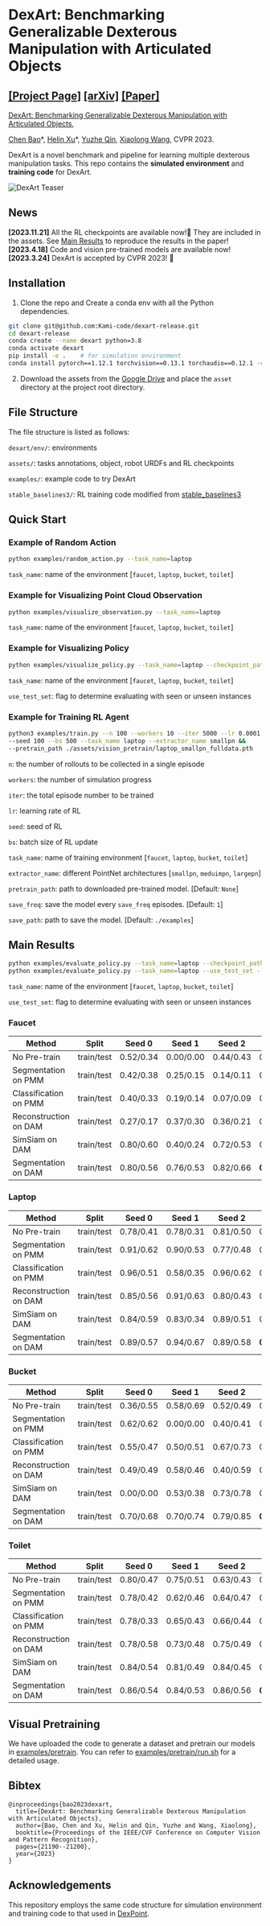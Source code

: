 # DexArt: Benchmarking Generalizable Dexterous Manipulation with Articulated Objects

[[Project Page]](https://www.chenbao.tech/dexart/) [[arXiv]](https://arxiv.org/abs/2305.05706) [[Paper]](https://www.chenbao.tech/dexart/static/paper/dexart.pdf)
-----

[DexArt: Benchmarking Generalizable Dexterous Manipulation with Articulated Objects](https://www.chenbao.tech/dexart/), 


[Chen Bao](https://chenbao.tech)\*, [Helin Xu](https://helinxu.github.io/)\*, [Yuzhe Qin](https://yzqin.github.io/), [Xiaolong Wang](https://xiaolonw.github.io/), CVPR 2023.


DexArt is a novel benchmark and pipeline for learning multiple dexterous manipulation tasks.
This repo contains the **simulated environment** and **training code** for DexArt.

![DexArt Teaser](docs/teaser.png)

## News
**[2023.11.21]** All the RL checkpoints are available now!🎈 They are included in the assets. See [Main Results](https://github.com/Kami-code/dexart-release#main-results) to reproduce the results in the paper! <br>
**[2023.4.18]**  Code and vision pre-trained models are available now! <br>
**[2023.3.24]**  DexArt is accepted by CVPR 2023! 🎉 <br>

## Installation

1. Clone the repo and Create a conda env with all the Python dependencies.

```bash
git clone git@github.com:Kami-code/dexart-release.git
cd dexart-release
conda create --name dexart python=3.8
conda activate dexart
pip install -e .    # for simulation environment
conda install pytorch==1.12.1 torchvision==0.13.1 torchaudio==0.12.1 -c pytorch    # for visualizing trained policy and training 
```

2. Download the assets from
the [Google Drive](https://drive.google.com/file/d/1JdReXZjMaqMO0HkZQ4YMiU2wTdGCgum1/view?usp=sharing) and place 
the `asset` directory at the project root directory.

## File Structure
The file structure is listed as follows:

`dexart/env/`: environments

`assets/`: tasks annotations, object, robot URDFs and RL checkpoints

`examples/`: example code to try DexArt

`stable_baselines3/`: RL training code modified from [stable_baselines3](https://github.com/DLR-RM/stable-baselines3)



## Quick Start

### Example of Random Action


```bash
python examples/random_action.py --task_name=laptop
```

`task_name`: name of the environment [`faucet`, `laptop`, `bucket`, `toilet`]

### Example for Visualizing Point Cloud Observation 

```bash
python examples/visualize_observation.py --task_name=laptop
```
`task_name`: name of the environment [`faucet`, `laptop`, `bucket`, `toilet`]


### Example for Visualizing Policy

```bash
python examples/visualize_policy.py --task_name=laptop --checkpoint_path assets/rl_checkpoints/laptop/laptop_nopretrain_0.zip
```

`task_name`: name of the environment [`faucet`, `laptop`, `bucket`, `toilet`]

`use_test_set`: flag to determine evaluating with seen or unseen instances

### Example for Training RL Agent

```bash
python3 examples/train.py --n 100 --workers 10 --iter 5000 --lr 0.0001 &&
--seed 100 --bs 500 --task_name laptop --extractor_name smallpn &&
--pretrain_path ./assets/vision_pretrain/laptop_smallpn_fulldata.pth 
```
`n`: the number of rollouts to be collected in a single episode

`workers`: the number of simulation progress

`iter`: the total episode number to be trained

`lr`: learning rate of RL

`seed`: seed of RL

`bs`: batch size of RL update

`task_name`: name of training environment [`faucet`, `laptop`, `bucket`, `toilet`]

`extractor_name`: different PointNet architectures [`smallpn`, `meduimpn`, `largepn`]

`pretrain_path`: path to downloaded pre-trained model. [Default: `None`]

`save_freq`: save the model every `save_freq` episodes. [Default: `1`]

`save_path`: path to save the model. [Default: `./examples`]

## Main Results
```bash
python examples/evaluate_policy.py --task_name=laptop --checkpoint_path assets/rl_checkpoints/laptop/laptop_nopretrain_0.zip --eval_per_instance 100
python examples/evaluate_policy.py --task_name=laptop --use_test_set --checkpoint_path assets/rl_checkpoints/laptop/laptop_nopretrain_0.zip --eval_per_instance 100
```

`task_name`: name of the environment [`faucet`, `laptop`, `bucket`, `toilet`]

`use_test_set`: flag to determine evaluating with seen or unseen instances

### Faucet

| Method                | Split       | Seed 0    | Seed 1    | Seed 2    | Avg               | Std               |
|-----------------------|-------------|-----------|-----------|-----------|-------------------|-------------------|
| No Pre-train          | train/test  | 0.52/0.34 | 0.00/0.00 | 0.44/0.43 | 0.32/0.26         | 0.23/0.18         |
| Segmentation on PMM   | train/test  | 0.42/0.38 | 0.25/0.15 | 0.14/0.11 | 0.27/0.21         | 0.11/0.12         |
| Classification on PMM | train/test  | 0.40/0.33 | 0.19/0.14 | 0.07/0.09 | 0.22/0.18         | 0.14/0.10         |
| Reconstruction on DAM | train/test  | 0.27/0.17 | 0.37/0.30 | 0.36/0.21 | 0.33/0.22         | 0.05/**0.05**     |
| SimSiam on DAM        | train/test  | 0.80/0.60 | 0.40/0.24 | 0.72/0.53 | 0.64/0.46         | 0.17/0.16         |
| Segmentation on DAM   | train/test  | 0.80/0.56 | 0.76/0.53 | 0.82/0.66 | **0.79**/**0.59** | **0.02**/**0.05** |

### Laptop

| Method                | Split       | Seed 0    | Seed 1    | Seed 2    | Avg               | Std               |
|-----------------------|-------------|-----------|-----------|-----------|-------------------|-------------------|
| No Pre-train          | train/test  | 0.78/0.41 | 0.78/0.31 | 0.81/0.50 | 0.79/0.41         | **0.02**/0.08     |
| Segmentation on PMM   | train/test  | 0.91/0.62 | 0.90/0.53 | 0.77/0.48 | 0.86/0.54         | 0.06/0.08         |
| Classification on PMM | train/test  | 0.96/0.51 | 0.58/0.35 | 0.96/0.62 | 0.83/0.49         | 0.18/0.11         |
| Reconstruction on DAM | train/test  | 0.85/0.56 | 0.91/0.63 | 0.80/0.43 | 0.85/0.54         | 0.05/0.08         |
| SimSiam on DAM        | train/test  | 0.84/0.59 | 0.83/0.34 | 0.89/0.51 | 0.86/0.48         | 0.03/0.10         |
| Segmentation on DAM   | train/test  | 0.89/0.57 | 0.94/0.67 | 0.89/0.58 | **0.91**/**0.60** | **0.02**/**0.04** |

### Bucket

| Method                | Split       | Seed 0    | Seed 1    | Seed 2    | Avg               | Std           |
|-----------------------|-------------|-----------|-----------|-----------|-------------------|---------------|
| No Pre-train          | train/test  | 0.36/0.55 | 0.58/0.69 | 0.52/0.49 | 0.49/0.57         | 0.09/0.08     |
| Segmentation on PMM   | train/test  | 0.62/0.62 | 0.00/0.00 | 0.40/0.41 | 0.34/0.34         | 0.26/0.26     |
| Classification on PMM | train/test  | 0.55/0.47 | 0.50/0.51 | 0.67/0.73 | 0.57/0.57         | 0.07/0.11     |
| Reconstruction on DAM | train/test  | 0.49/0.49 | 0.58/0.46 | 0.40/0.59 | 0.49/0.51         | 0.07/**0.05** |
| SimSiam on DAM        | train/test  | 0.00/0.00 | 0.53/0.38 | 0.73/0.78 | 0.42/0.39         | 0.30/0.32     |
| Segmentation on DAM   | train/test  | 0.70/0.68 | 0.70/0.74 | 0.79/0.85 | **0.73**/**0.75** | **0.04**/0.07 |

### Toilet

| Method                | Split       | Seed 0    | Seed 1    | Seed 2    | Avg               | Std               |
|-----------------------|-------------|-----------|-----------|-----------|-------------------|-------------------|
| No Pre-train          | train/test  | 0.80/0.47 | 0.75/0.51 | 0.63/0.43 | 0.72/0.47         | 0.07/0.03         |
| Segmentation on PMM   | train/test  | 0.78/0.42 | 0.62/0.46 | 0.64/0.47 | 0.68/0.45         | 0.07/0.02         |
| Classification on PMM | train/test  | 0.78/0.33 | 0.65/0.43 | 0.66/0.44 | 0.69/0.40         | 0.06/0.05         |
| Reconstruction on DAM | train/test  | 0.78/0.58 | 0.73/0.48 | 0.75/0.49 | 0.75/0.52         | 0.02/0.05         |
| SimSiam on DAM        | train/test  | 0.84/0.54 | 0.81/0.49 | 0.84/0.45 | 0.83/0.50         | **0.01**/0.04     |
| Segmentation on DAM   | train/test  | 0.86/0.54 | 0.84/0.53 | 0.86/0.56 | **0.85**/**0.54** | **0.01**/**0.01** |

## Visual Pretraining

We have uploaded the code to generate a dataset and pretrain our models in [examples/pretrain](https://github.com/Kami-code/dexart-release/tree/main/examples/pretrain). You can refer to [examples/pretrain/run.sh](https://github.com/Kami-code/dexart-release/blob/main/examples/pretrain/run.sh) for a detailed usage.

## Bibtex

```
@inproceedings{bao2023dexart,
  title={DexArt: Benchmarking Generalizable Dexterous Manipulation with Articulated Objects},
  author={Bao, Chen and Xu, Helin and Qin, Yuzhe and Wang, Xiaolong},
  booktitle={Proceedings of the IEEE/CVF Conference on Computer Vision and Pattern Recognition},
  pages={21190--21200},
  year={2023}
}
```

## Acknowledgements

This repository employs the same code structure for simulation environment and training code to that used in [DexPoint](https://github.com/yzqin/dexpoint-release).
